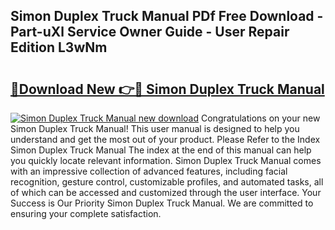 ## Simon Duplex Truck Manual PDf Free Download - Part-uXl Service Owner Guide - User Repair Edition L3wNm

# <h2><a href="http://bc52556.oget.top/?id=Simon+Duplex+Truck+Manual">🔗Download New 👉🔴 Simon Duplex Truck Manual</a></h2>

[![Simon Duplex Truck Manual new download](https://i.imgur.com/5g1atiW.png)](http://bc52556.oget.top/?id=Simon+Duplex+Truck+Manual)
Congratulations on your new Simon Duplex Truck Manual! This user manual is designed to help you understand and get the most out of your product. Please Refer to the Index Simon Duplex Truck Manual The index at the end of this manual can help you quickly locate relevant information. Simon Duplex Truck Manual comes with an impressive collection of advanced features, including facial recognition, gesture control, customizable profiles, and automated tasks, all of which can be accessed and customized through the user interface. Your Success is Our Priority Simon Duplex Truck Manual. We are committed to ensuring your complete satisfaction.
